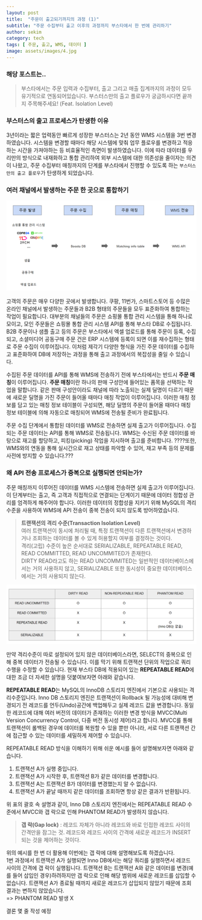 ```yaml
---
layout: post
title:  "주문이 출고되기까지의 과정 (1)"
subtitle: "주문 수집부터 출고 이후의 과정까지 부스타에서 한 번에 관리하기"
author: sekim
category: tech
tags: [ 주문, 출고, WMS, 데이터 ]
image: assets/images/4.jpg
---
```


### 해당 포스트는..
> 부스타에서는 주문 입력과 수집부터, 출고 그리고 매출 집계까지의 과정이 모두 유기적으로 연동되어있습니다. 부스터스만의 출고 플로우가 궁금하시다면 끝까지 주목해주세요! (Feat. Isolation Level)

### 부스터스의 출고 프로세스가 탄생한 이유
3년이라는 짧은 업력동안 빠르게 성장한 부스터스는 2년 동안 WMS 시스템을 3번 변경하였습니다. 시스템을 변경할 때마다 해당 시스템에 맞춰 업무 플로우를 변경하고 적응하는 시간을 가져야하는 등 비효율적인 측면이 발생하였습니다. 이에 따라 데이터를 우리만의 방식으로 내재화하고 통합 관리하여 외부 시스템에 대한 의존성을 줄이자는 의견이 나왔고, 주문 수집부터 매칭까지의 단계를 부스타에서 진행할 수 있도록 하는 `부스터스만의 출고 플로우`가 탄생하게 되었습니다.


### 여러 채널에서 발생하는 주문 한 곳으로 통합하기
<p style="text-align: center;">
  <img src="/assets/images/2024-07/post4-wms-develop(1).PNG" alt="출고 플로우">
</p>

고객의 주문은 매우 다양한 곳에서 발생합니다. 쿠팡, 11번가, 스마트스토어 등 수많은 온라인 채널에서 발생하는 주문들과 B2B 형태의 주문들을 모두 표준화하여 통합하는 작업이 필요합니다. 대부분의 채널들의 주문은 쇼핑몰 통합 관리 시스템을 통해 하나로 모이고, 모인 주문들은 쇼핑몰 통합 관리 시스템 API를 통해 부스타 DB로 수집됩니다. B2B 주문이나 샘플 출고 등의 주문은 부스타에서 엑셀 업로드를 통해 주문이 등록, 수집되고, 소셜미디어 공동구매 주문 건은 ERP 시스템에 등록이 되면 이를 재수집하는 형태로 주문 수집이 이루어집니다. 이처럼 제각기 다양한 형식을 가진 주문 데이터를 수집하고 표준화하여 DB에 저장하는 과정을 통해 출고 과정에서의 복잡성을 줄일 수 있습니다.

수집된 주문 데이터를 API를 통해 WMS에 전송하기 전에 부스타에서는 반드시 <b>주문 매칭</b>이 이루어집니다. <b>주문 매칭</b>이란 하나의 판매 구성안에 들어있는 품목을 선택하는 작업을 말합니다. 같은 판매 구성안이라도 채널에 따라 노출되는 실제 딜명이 다르기 때문에 새로운 딜명을 가진 주문이 들어올 때마다 매칭 작업이 이루어집니다. 이러한 매칭 정보를 담고 있는 매칭 정보 테이블이 구성되면, 해당 딜명의 주문이 들어올 때마다 매칭 정보 테이블에 의해 자동으로 매칭되어 WMS에 전송될 준비가 완료됩니다.

주문 수집 단계에서 통합된 데이터를 WMS로 전송하면 실제 출고가 이루어집니다.
수집되는 주문 데이터는 API를 통해 WMS로 전송됩니다. WMS는 수신된 주문 데이터를 바탕으로 재고를 할당하고, 피킹(picking) 작업을 지시하며 출고를 준비합니다. ????또한, WMS와의 연동을 통해 실시간으로 재고 상태를 파악할 수 있어, 재고 부족 등의 문제를 사전에 방지할 수 있습니다.???


### 왜 API 전송 프로세스가 중복으로 실행되면 안되는가?
주문 매칭까지 이루어진 데이터를 WMS 시스템에 전송하면 실제 출고가 이루어집니다. 이 단계부터는 출고, 즉 고객과 직접적으로 연결되는 단계이기 때문에 데이터 정합성 관리를 엄격하게 해주어야 합니다. 이러한 데이터의 정합성을 지키기 위해 MySQL의 격리수준을 사용하여 WMS에 API 전송이 중복 전송이 되지 않도록 방어하였습니다.


><b>트랜잭션의 격리 수준(Transaction Isolation Level)</b><br>
>여러 트랜잭션이 동시에 처리될 때, 특정 트랜잭션이 다른 트랜잭션에서 변경하거나 조회하는 데이터를 볼 수 있게 허용할지 여부를 결정하는 것이다.<br>
>격리(고립) 수준이 높은 순서대로 SERIALIZABLE, REPEATABLE READ, READ COMMITTED, READ UNCOMMITED가 존재한다.<br>
>DIRTY READ라고도 하는 READ UNCOMMITED는 일반적인 데이터베이스에서는 거의 사용하지 않고, SERIALIZABLE 또한 동시성이 중요한 데이터베이스에서는 거의 사용되지 않는다.<br>

<p style="text-align: center;">
  <img src="/assets/images/2024-07/post4-wms-develop(2).PNG" alt="트랜잭션 격리수준">
</p>

만약 격리수준이 따로 설정되어 있지 않은 데이터베이스라면, SELECT의 중복으로 인해 중복 데이터가 전송될 수 있습니다. 이를 막기 위해 트랜잭션 단위의 작업으로 쿼리 수행을 수정할 수 있습니다. 현재 부스타 DB에 적용되어 있는 <b>REPEATABLE READ</b>에 대한 조금 더 자세한 설명을 덧붙여보자면 아래와 같습니다.

<b>REPEATABLE READ</b>는 MySQL의 InnoDB 스토리지 엔진에서 기본으로 사용되는 격리수준입니다. Inno DB 스토리지 엔진은 트랜잭션이 Rollback 될 가능성에 대비해 변경되기 전 레코드를 언두(Undo)공간에 백업해두고 실제 레코드 값을 변경합니다. 동일한 레코드에 대해 여러 버전의 데이터가 존재하는 이러한 변경 방식을 MVCC(Multi Version Concurrency Control, 다중 버전 동시성 제어)라고 합니다. MVCC를 통해 트랜잭션이 롤백된 경우에 데이터를 복원할 수 있을 뿐만 아니라, 서로 다른 트랜잭션 간에 접근할 수 있는 데이터를 세밀하게 제어할 수 있습니다.

REPEATABLE READ 방식을 이해하기 위해 쉬운 예시를 들어 설명해보자면 아래와 같습니다.
1. 트랜잭션 A가 실행 중입니다.
2. 트랜잭션 A가 시작한 후, 트랜잭션 B가 같은 데이터를 변경합니다.
3. 트랜잭션 A는 트랜잭션 B가 데이터를 변경했는지 알 수 없습니다.
4. 트랜잭션 A가 끝날 때까지 같은 데이터를 조회하면 항상 같은 결과가 반환됩니다.

위 표의 괄호 속 설명과 같이, Inno DB 스토리지 엔진에서는 REPEATABLE READ 수준에서 MVCC와 갭 락으로 인해 PHANTOM READ가 발생하지 않습니다.
><b>갭 락(Gap lock)</b> : 레코드 자체가 아니라 레코드와 바로 인접한 레코드 사이의 간격만을 잠그는 것. 레코드와 레코드 사이의 간격에 새로운 레코드가 INSERT 되는 것을 제어하는 것이다.

위의 예시를 한 번 더 활용해 이번에는 갭 락에 대해 설명해보도록 하겠습니다.<br>
1번 과정에서 트랜잭션 A가 실행되면 Inno DB에서는 해당 쿼리를 실행하면서 레코드 사이의 간격에 갭 락이 실행됩니다.
트랜잭션 B는 트랜잭션 A와 같은 데이터를 변경(예를 들어 삽입인 경우)하려하지만 갭 락으로 인해 해당 범위에 새로운 레코드를 삽입할 수 없습니다.
트랜잭션 A가 종료될 때까지 새로운 레코드가 삽입되지 않았기 때문에 조회 결과는 변하지 않았습니다.<br>
=> PHANTOM READ 발생 X


결론 몇 줄 작성 예정


